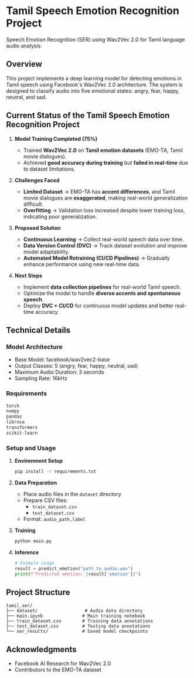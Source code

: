 # Tamil Speech Emotion Recognition Project

Speech Emotion Recognition (SER) using Wav2Vec 2.0 for Tamil language audio analysis.

## Overview

This project implements a deep learning model for detecting emotions in Tamil speech using Facebook's Wav2Vec 2.0 architecture. The system is designed to classify audio into five emotional states: angry, fear, happy, neutral, and sad.

## Current Status of the Tamil Speech Emotion Recognition Project

1. **Model Training Completed (75%)**  
   - Trained **Wav2Vec 2.0** on **Tamil emotion datasets** (EMO-TA, Tamil movie dialogues).  
   - Achieved **good accuracy during training** but **failed in real-time** due to dataset limitations.  

2. **Challenges Faced**  
   - **Limited Dataset** → EMO-TA has **accent differences**, and Tamil movie dialogues are **exaggerated**, making real-world generalization difficult.  
   - **Overfitting** → Validation loss increased despite lower training loss, indicating poor generalization.  

3. **Proposed Solution**  
   - **Continuous Learning** → Collect real-world speech data over time.  
   - **Data Version Control (DVC)** → Track dataset evolution and improve model adaptability.  
   - **Automated Model Retraining (CI/CD Pipelines)** → Gradually enhance performance using new real-time data.  

4. **Next Steps**  
   - Implement **data collection pipelines** for real-world Tamil speech.  
   - Optimize the model to handle **diverse accents and spontaneous speech**.  
   - Deploy **DVC + CI/CD** for continuous model updates and better real-time accuracy.  

## Technical Details

### Model Architecture
- Base Model: facebook/wav2vec2-base
- Output Classes: 5 (angry, fear, happy, neutral, sad)
- Maximum Audio Duration: 3 seconds
- Sampling Rate: 16kHz

### Requirements
```bash
torch
numpy
pandas
librosa
transformers
scikit-learn
```

### Setup and Usage

1. **Environment Setup**
   ```bash
   pip install -r requirements.txt
   ```

2. **Data Preparation**
   - Place audio files in the `dataset` directory
   - Prepare CSV files:
     - `train_dataset.csv`
     - `test_dataset.csv`
   - Format: `audio_path,label`

3. **Training**
   ```python
   python main.py
   ```

4. **Inference**
   ```python
   # Example usage
   result = predict_emotion("path_to_audio.wav")
   print(f"Predicted emotion: {result['emotion']}")
   ```

## Project Structure

```
tamil_ser/
├── dataset/                  # Audio data directory
├── main.ipynb               # Main training notebook
├── train_dataset.csv        # Training data annotations
├── test_dataset.csv         # Testing data annotations
└── ser_results/             # Saved model checkpoints
```



## Acknowledgments

- Facebook AI Research for Wav2Vec 2.0
- Contributors to the EMO-TA dataset
